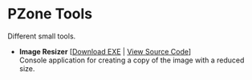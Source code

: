 # PZone Tools
Different small tools.

<ul>
<li><b>Image Resizer</b> [<a href="https://1drv.ms/f/s!AlX2AZPaguYosZASABEmz_iFrtO7Zg">Download EXE</a> | <a href="https://github.com/ZooY/PZone.Tools/tree/master/Source/Image%20Resizer">View Source Code</a>]<br>Console application for creating a copy of the image with a reduced size.</li>
</ul>
